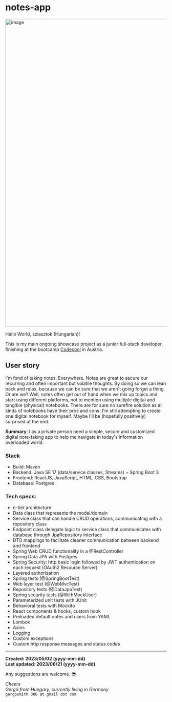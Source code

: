 # notes-app

<img width="960" alt="image" src="https://github.com/Geri306/notes-app/assets/107036298/93977a2a-d153-4907-9ea7-317b6de24038">


Hello World, sziasztok (Hungarian)!

This is my main ongoing showcase project as a junior full-stack developer, finishing at the bootcamp [Codecool](https://codecool.com/at/) in Austria.

## User story ##
I'm fond of taking notes. Everywhere. Notes are great to secure our recurring and often important but volatile thoughts. By doing so we can lean back and relax, because we can be sure that we aren't going forget a thing. Or are we? Well, notes often get out of hand when we mix up topics and start using different platforms, not to mention using multiple digital and tangible (physical) notebooks. There are for sure no surefire solution as all kinds of notebooks have their pros and cons. I'm still attempting to create one digital notebook for myself. Maybe I'll be (hopefully positively) surprised at the end. 

**Summary**: I as a private person need a simple, secure and customized digital note-taking app to help me navigate in today's information overloaded world.

### Stack ###
- Build: Maven
- Backend: Java SE 17 (data/service classes, Streams) + Spring Boot 3
- Frontend: ReactJS, JavaScript, HTML, CSS, Bootstrap
- Database: Postgres

### Tech specs: ###
- n-tier architecture
- Data class that represents the model/domain
- Service class that can handle CRUD operations, communicating with a repository class
- Endpoint class delegate logic to service class that communicates with database through JpaRepository interface
- DTO mappings to facilitate cleaner communication between backend and frontend
- Spring Web CRUD functionality in a @RestController
- Spring Data JPA with Postgres
- Spring Security: http basic login followed by JWT authentication on each request (OAuth2 Resource Server)
- Layered authorization
- Spring tests (@SpringBootTest)
- Web layer test (@WebMvcTest)
- Repository tests (@DataJpaTest)
- Spring security tests (@WithMockUser)
- Parameterized unit tests with JUnit
- Behavioral tests with Mockito
- React components & hooks, custom hook
- Preloaded default notes and users from YAML
- Lombok
- Axios
- Logging
- Custom exceptions
- Custom http response messages and status codes

---


**Created: 2023/05/02 (yyyy-mm-dd) <br />
Last updated: 2023/06/21 (yyyy-mm-dd)**

Any suggestions are welcome. 😎

_Cheers <br />
Gergő from Hungary, currently living in Germany_<br />
`gergosmith 306 at gmail dot com`
